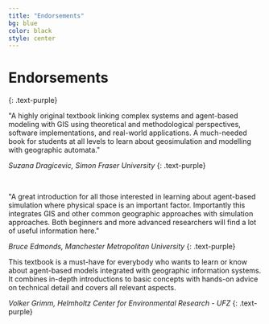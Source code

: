 ```yaml
---
title: "Endorsements"
bg: blue
color: black
style: center
---
```



# Endorsements
{: .text-purple}

 
"A highly original textbook linking complex systems and agent-based modeling with GIS using theoretical and methodological perspectives, software implementations, and real-world applications. A much-needed book for students at all levels to learn about geosimulation and modelling with geographic automata."

_Suzana Dragicevic, Simon Fraser University_
{: .text-purple}

&nbsp;
 
"A great introduction for all those interested in learning about agent-based simulation where physical space is an important factor. Importantly this integrates GIS and other common geographic approaches with simulation approaches. Both beginners and more advanced researchers will find a lot of useful information here."
 
_Bruce Edmonds, Manchester Metropolitan University_
{: .text-purple}

This textbook is a must-have for everybody who wants to learn or know about agent-based models integrated with geographic information systems. It combines in-depth introductions to basic concepts with hands-on advice on technical detail and covers all relevant aspects. 


_Volker Grimm, Helmholtz Center for Environmental Research - UFZ_
{: .text-purple}